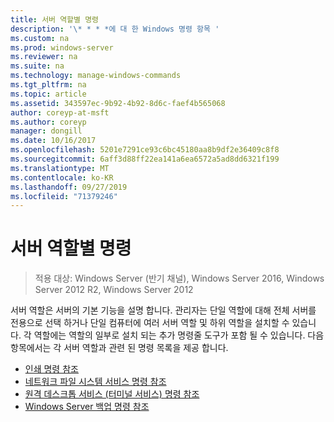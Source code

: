 ```yaml
---
title: 서버 역할별 명령
description: '\* * * *에 대 한 Windows 명령 항목 '
ms.custom: na
ms.prod: windows-server
ms.reviewer: na
ms.suite: na
ms.technology: manage-windows-commands
ms.tgt_pltfrm: na
ms.topic: article
ms.assetid: 343597ec-9b92-4b92-8d6c-faef4b565068
author: coreyp-at-msft
ms.author: coreyp
manager: dongill
ms.date: 10/16/2017
ms.openlocfilehash: 5201e7291ce93c6bc45180aa8b9df2e36409c8f8
ms.sourcegitcommit: 6aff3d88ff22ea141a6ea6572a5ad8dd6321f199
ms.translationtype: MT
ms.contentlocale: ko-KR
ms.lasthandoff: 09/27/2019
ms.locfileid: "71379246"
---
```

# <a name="commands-by-server-role"></a>서버 역할별 명령

>적용 대상: Windows Server (반기 채널), Windows Server 2016, Windows Server 2012 R2, Windows Server 2012

서버 역할은 서버의 기본 기능을 설명 합니다. 관리자는 단일 역할에 대해 전체 서버를 전용으로 선택 하거나 단일 컴퓨터에 여러 서버 역할 및 하위 역할을 설치할 수 있습니다. 각 역할에는 역할의 일부로 설치 되는 추가 명령줄 도구가 포함 될 수 있습니다. 다음 항목에서는 각 서버 역할과 관련 된 명령 목록을 제공 합니다.

-   [인쇄 명령 참조](print-command-reference.md)
-   [네트워크 파일 시스템 서비스 명령 참조](services-for-network-file-system-command-reference.md)
-   [원격 데스크톱 서비스 &#40;터미널 서비스&#41; 명령 참조](remote-desktop-services-terminal-services-command-reference.md)
-   [Windows Server 백업 명령 참조](windows-server-backup-command-reference.md)

